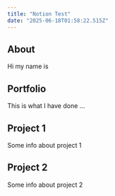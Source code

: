 ```yaml
---
title: "Notion Test"
date: "2025-06-18T01:58:22.515Z"
---
```



## About

Hi my name is


## Portfolio

This is what I have done …


## Project 1

Some info about project 1


## Project 2

Some info about project 2

